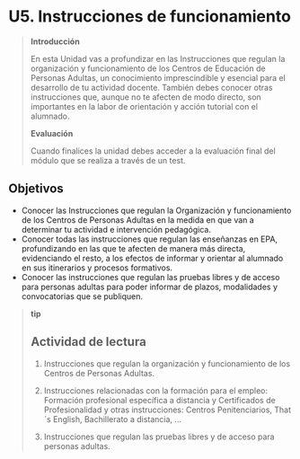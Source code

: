 # U5. Instrucciones de funcionamiento

> **Introducción**
>
> En esta Unidad vas a profundizar en las Instrucciones que regulan la organización y funcionamiento de los Centros de Educación de Personas Adultas, un conocimiento imprescindible y esencial para el desarrollo de tu actividad docente. También debes conocer otras instrucciones que, aunque no te afecten de modo directo, son importantes en la labor de orientación y acción tutorial con el alumnado.
>
> **Evaluación**
>
> Cuando finalices la unidad debes acceder a la evaluación final del módulo que se realiza a través de un test.

## Objetivos

* Conocer las Instrucciones que regulan la Organización y funcionamiento de los Centros de Personas Adultas en la medida en que van a determinar tu actividad e intervención pedagógica.
* Conocer todas las instrucciones que regulan las enseñanzas en EPA, profundizando en las que te afecten de manera más directa, evidenciando el resto, a los efectos de informar y orientar al alumnado en sus itinerarios y procesos formativos.
* Conocer las instrucciones que regulan las pruebas libres y de acceso para personas adultas para poder informar de plazos, modalidades y convocatorias que se publiquen.

> **tip**
>
> ## Actividad de lectura
>
> 1. Instrucciones que regulan la organización y funcionamiento de los Centros de Personas Adultas.
>
> 2. Instrucciones relacionadas con la formación para el empleo: Formación profesional específica a distancia y Certificados de Profesionalidad y otras instrucciones: Centros Penitenciarios, That´s English, Bachillerato a distancia, …
>
> 3. Instrucciones que regulan las pruebas libres y de acceso para personas adultas.



